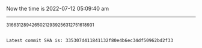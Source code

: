 Now the time is 2022-07-12 05:09:40 am

---

<small>31663128942650212939256312751618931</small>

```txt

Latest commit SHA is: 335307d411841132f80e4b6ec34df50962bd2f33
```
